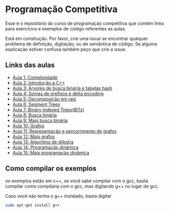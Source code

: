 # Programação Competitiva

Esse é o repositório do curso de programação competitiva que contém links para exercícios e exemplos de código referentes as aulas.

Está em construção. Por favor, crie uma issue se encontrar qualquer problema de definição, digitação, ou de semântica de código. Se alguma explicação estiver confusa também peço que crie a issue.

Links das aulas
------------

- [Aula 1: Complexidade](Aula01/README.md)
- [Aula 2: Introdução a C++](Aula02/README.md)
- [Aula 3: Árvores de busca binária e tabelas hash](Aula03/README.md)
- [Aula 4: Somas de prefixos e delta encoding](Aula04/README.md)
- [Aula 5: Decomposição em raiz](Aula05/README.md)
- [Aula 6: Segment Trees](Aula06/README.md)
- [Aula 7: Binary Indexed Trees(BITs)](Aula07/README.md)
- [Aula 8: Busca binária](Aula08/README.md)
- [Aula 9: Mais busca binária](Aula09/README.md)
- [Aula 10: Grafos](Aula10/README.md)
- [Aula 11: Representação e percorrimento de grafos](Aula11/README.md)
- [Aula 12: Mais grafos](Aula12/README.md)
- [Aula 13: Algoritmo de dijkstra](Aula13/README.md)
- [Aula 14: Programação dinâmica](Aula14/README.md)
- [Aula 15: Mais programação dinâmica](Aula15/README.md)

Como compilar os exemplos
-------------------------
os exemplos estão em c++, se você sabe compilar com o gcc, basta compilar como compilaria com o gcc, mas digitando g++ no lugar de gcc.

Caso você não tenha o g++ instalado, basta digitar 
```bash
sudo apt-get install g++
```
